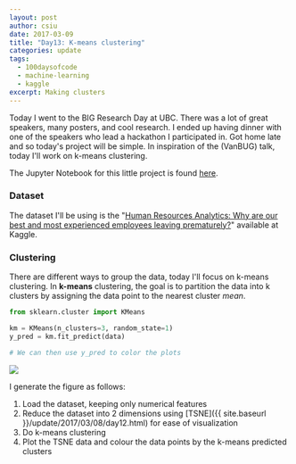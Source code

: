 ```yaml
---
layout: post
author: csiu
date: 2017-03-09
title: "Day13: K-means clustering"
categories: update
tags:
  - 100daysofcode
  - machine-learning
  - kaggle
excerpt: Making clusters
---
```


Today I went to the BIG Research Day at UBC. There was a lot of great speakers, many posters, and cool research. I ended up having dinner with one of the speakers who lead a hackathon I participated in. Got home late and so today's project will be simple. In inspiration of the (VanBUG) talk, today I'll work on k-means clustering.

The Jupyter Notebook for this little project is found [here](https://nbviewer.jupyter.org/github/csiu/100daysofcode/blob/master/clustering/k-means.ipynb).

### Dataset

The dataset I'll be using is the "[Human Resources Analytics: Why are our best and most experienced employees leaving prematurely?](https://www.kaggle.com/ludobenistant/hr-analytics)" available at Kaggle.

### Clustering

There are different ways to group the data, today I'll focus on k-means clustering. In **k-means** clustering, the goal is to partition the data into k clusters by assigning the data point to the nearest cluster *mean*.

```python
from sklearn.cluster import KMeans

km = KMeans(n_clusters=3, random_state=1)
y_pred = km.fit_predict(data)

# We can then use y_pred to color the plots
```

<img src="{{ site.baseurl }}/img/figure/2017-03-09/day13_01.png" style="display: block; margin: auto;" />

I generate the figure as follows:

1. Load the dataset, keeping only numerical features
2. Reduce the dataset into 2 dimensions using [TSNE]({{ site.baseurl }}/update/2017/03/08/day12.html) for ease of visualization
3. Do k-means clustering
4. Plot the TSNE data and colour the data points by the k-means predicted clusters
